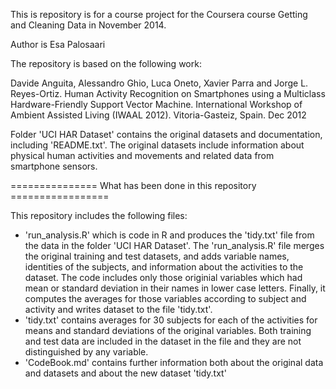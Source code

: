 This is repository is for a course project for the Coursera course Getting and Cleaning Data in November 2014.

Author is Esa Palosaari

The repository is based on the following work:

Davide Anguita, Alessandro Ghio, Luca Oneto, Xavier Parra and Jorge L. Reyes-Ortiz. Human Activity Recognition on Smartphones using a Multiclass Hardware-Friendly Support Vector Machine. International Workshop of Ambient Assisted Living (IWAAL 2012). Vitoria-Gasteiz, Spain. Dec 2012

Folder 'UCI HAR Dataset' contains the original datasets and documentation,
including 'README.txt'. The original datasets include information about physical human activities and movements and related data from smartphone sensors.

=============== What has been done in this repository =================

This repository includes the following files:
- 'run_analysis.R' which is code in R and produces the 'tidy.txt' file from the data in the folder 'UCI HAR Dataset'. The 'run_analysis.R' file merges the original training and test datasets, and adds variable names, identities of the subjects, and information about the activities to the dataset. The code includes only those originial variables which had mean or standard deviation in their names in lower case letters. Finally, it computes the averages for those variables according to subject and activity and writes dataset to the file 'tidy.txt'.
- 'tidy.txt' contains averages for 30 subjects for each of the activities for means and standard deviations of the original variables. Both training and test data are included in the dataset in the file and they are not distinguished by any variable.
- 'CodeBook.md' contains further information both about the original data and datasets and about the new dataset 'tidy.txt'


